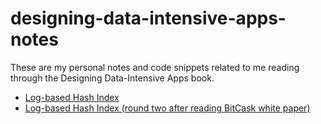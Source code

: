 # designing-data-intensive-apps-notes
These are my personal notes and code snippets related to me reading through the Designing Data-Intensive Apps book.


* [Log-based Hash Index](hash_index/README.md)
* [Log-based Hash Index (round two after reading BitCask white paper)](hash_index2/README.md)


